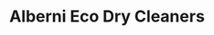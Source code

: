 ---
title: "Alberni Eco Dry Cleaners"
url: /port-alberni/alberni-eco-dry-cleaners/
shop: Wäscherei
---